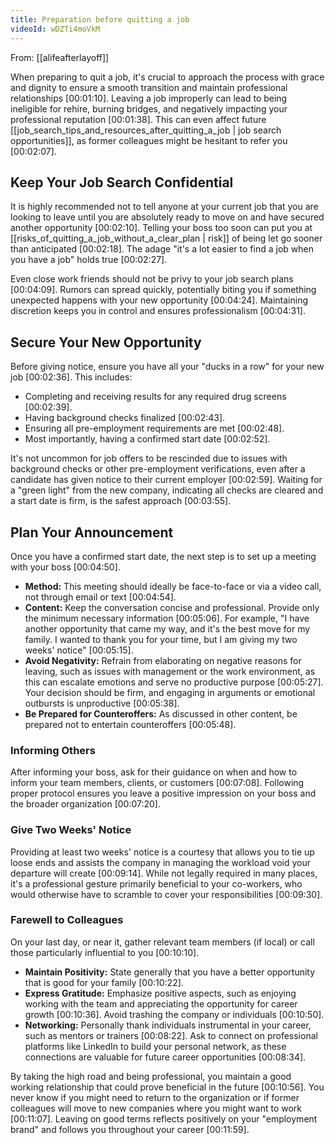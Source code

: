 ```yaml
---
title: Preparation before quitting a job
videoId: wDZTi4moVkM
---
```


From: [[alifeafterlayoff]] <br/> 

When preparing to quit a job, it's crucial to approach the process with grace and dignity to ensure a smooth transition and maintain professional relationships <a class="yt-timestamp" data-t="00:01:10">[00:01:10]</a>. Leaving a job improperly can lead to being ineligible for rehire, burning bridges, and negatively impacting your professional reputation <a class="yt-timestamp" data-t="00:01:38">[00:01:38]</a>. This can even affect future [[job_search_tips_and_resources_after_quitting_a_job | job search opportunities]], as former colleagues might be hesitant to refer you <a class="yt-timestamp" data-t="00:02:07">[00:02:07]</a>.

## Keep Your Job Search Confidential

It is highly recommended not to tell anyone at your current job that you are looking to leave until you are absolutely ready to move on and have secured another opportunity <a class="yt-timestamp" data-t="00:02:10">[00:02:10]</a>. Telling your boss too soon can put you at [[risks_of_quitting_a_job_without_a_clear_plan | risk]] of being let go sooner than anticipated <a class="yt-timestamp" data-t="00:02:18">[00:02:18]</a>. The adage "it's a lot easier to find a job when you have a job" holds true <a class="yt-timestamp" data-t="00:02:27">[00:02:27]</a>.

Even close work friends should not be privy to your job search plans <a class="yt-timestamp" data-t="00:04:09">[00:04:09]</a>. Rumors can spread quickly, potentially biting you if something unexpected happens with your new opportunity <a class="yt-timestamp" data-t="00:04:24">[00:04:24]</a>. Maintaining discretion keeps you in control and ensures professionalism <a class="yt-timestamp" data-t="00:04:31">[00:04:31]</a>.

## Secure Your New Opportunity

Before giving notice, ensure you have all your "ducks in a row" for your new job <a class="yt-timestamp" data-t="00:02:36">[00:02:36]</a>. This includes:
*   Completing and receiving results for any required drug screens <a class="yt-timestamp" data-t="00:02:39">[00:02:39]</a>.
*   Having background checks finalized <a class="yt-timestamp" data-t="00:02:43">[00:02:43]</a>.
*   Ensuring all pre-employment requirements are met <a class="yt-timestamp" data-t="00:02:48">[00:02:48]</a>.
*   Most importantly, having a confirmed start date <a class="yt-timestamp" data-t="00:02:52">[00:02:52]</a>.

It's not uncommon for job offers to be rescinded due to issues with background checks or other pre-employment verifications, even after a candidate has given notice to their current employer <a class="yt-timestamp" data-t="00:02:59">[00:02:59]</a>. Waiting for a "green light" from the new company, indicating all checks are cleared and a start date is firm, is the safest approach <a class="yt-timestamp" data-t="00:03:55">[00:03:55]</a>.

## Plan Your Announcement

Once you have a confirmed start date, the next step is to set up a meeting with your boss <a class="yt-timestamp" data-t="00:04:50">[00:04:50]</a>.
*   **Method:** This meeting should ideally be face-to-face or via a video call, not through email or text <a class="yt-timestamp" data-t="00:04:54">[00:04:54]</a>.
*   **Content:** Keep the conversation concise and professional. Provide only the minimum necessary information <a class="yt-timestamp" data-t="00:05:06">[00:05:06]</a>. For example, "I have another opportunity that came my way, and it's the best move for my family. I wanted to thank you for your time, but I am giving my two weeks' notice" <a class="yt-timestamp" data-t="00:05:15">[00:05:15]</a>.
*   **Avoid Negativity:** Refrain from elaborating on negative reasons for leaving, such as issues with management or the work environment, as this can escalate emotions and serve no productive purpose <a class="yt-timestamp" data-t="00:05:27">[00:05:27]</a>. Your decision should be firm, and engaging in arguments or emotional outbursts is unproductive <a class="yt-timestamp" data-t="00:05:38">[00:05:38]</a>.
*   **Be Prepared for Counteroffers:** As discussed in other content, be prepared not to entertain counteroffers <a class="yt-timestamp" data-t="00:05:48">[00:05:48]</a>.

### Informing Others

After informing your boss, ask for their guidance on when and how to inform your team members, clients, or customers <a class="yt-timestamp" data-t="00:07:08">[00:07:08]</a>. Following proper protocol ensures you leave a positive impression on your boss and the broader organization <a class="yt-timestamp" data-t="00:07:20">[00:07:20]</a>.

### Give Two Weeks' Notice

Providing at least two weeks' notice is a courtesy that allows you to tie up loose ends and assists the company in managing the workload void your departure will create <a class="yt-timestamp" data-t="00:09:14">[00:09:14]</a>. While not legally required in many places, it's a professional gesture primarily beneficial to your co-workers, who would otherwise have to scramble to cover your responsibilities <a class="yt-timestamp" data-t="00:09:30">[00:09:30]</a>.

### Farewell to Colleagues

On your last day, or near it, gather relevant team members (if local) or call those particularly influential to you <a class="yt-timestamp" data-t="00:10:10">[00:10:10]</a>.
*   **Maintain Positivity:** State generally that you have a better opportunity that is good for your family <a class="yt-timestamp" data-t="00:10:22">[00:10:22]</a>.
*   **Express Gratitude:** Emphasize positive aspects, such as enjoying working with the team and appreciating the opportunity for career growth <a class="yt-timestamp" data-t="00:10:36">[00:10:36]</a>. Avoid trashing the company or individuals <a class="yt-timestamp" data-t="00:10:50">[00:10:50]</a>.
*   **Networking:** Personally thank individuals instrumental in your career, such as mentors or trainers <a class="yt-timestamp" data-t="00:08:22">[00:08:22]</a>. Ask to connect on professional platforms like LinkedIn to build your personal network, as these connections are valuable for future career opportunities <a class="yt-timestamp" data-t="00:08:34">[00:08:34]</a>.

By taking the high road and being professional, you maintain a good working relationship that could prove beneficial in the future <a class="yt-timestamp" data-t="00:10:56">[00:10:56]</a>. You never know if you might need to return to the organization or if former colleagues will move to new companies where you might want to work <a class="yt-timestamp" data-t="00:11:07">[00:11:07]</a>. Leaving on good terms reflects positively on your "employment brand" and follows you throughout your career <a class="yt-timestamp" data-t="00:11:59">[00:11:59]</a>.